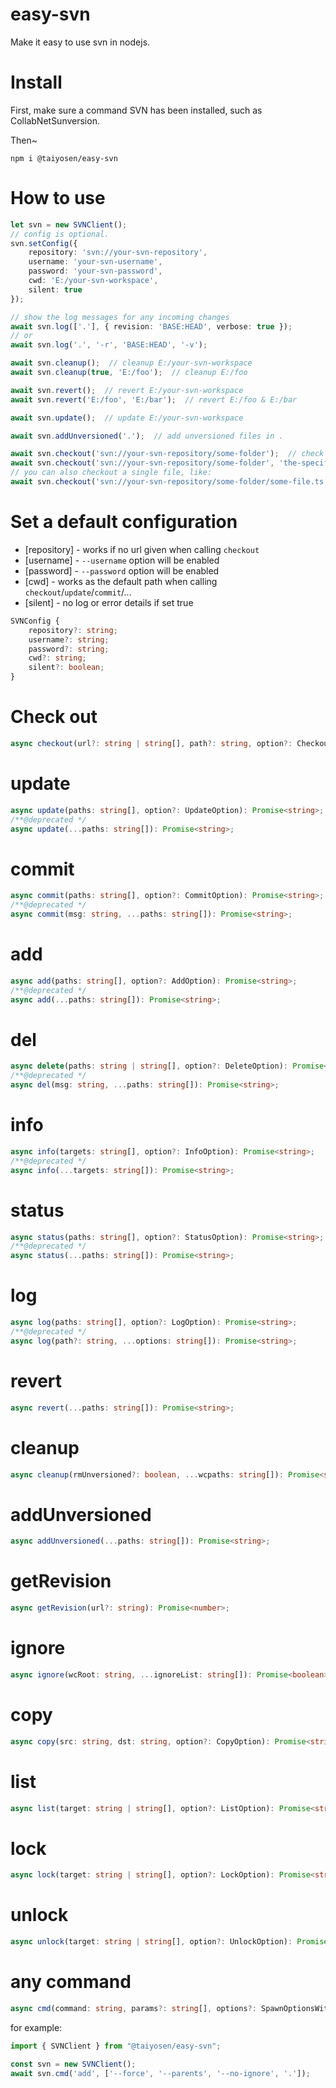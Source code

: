 # easy-svn
Make it easy to use svn in nodejs.

# Install

First, make sure a command SVN has been installed, such as CollabNetSunversion.

Then~

`npm i @taiyosen/easy-svn`

# How to use

```Typescript
let svn = new SVNClient();
// config is optional.
svn.setConfig({
    repository: 'svn://your-svn-repository', 
    username: 'your-svn-username', 
    password: 'your-svn-password', 
    cwd: 'E:/your-svn-workspace', 
    silent: true
});

// show the log messages for any incoming changes
await svn.log(['.'], { revision: 'BASE:HEAD', verbose: true });
// or
await svn.log('.', '-r', 'BASE:HEAD', '-v');

await svn.cleanup();  // cleanup E:/your-svn-workspace
await svn.cleanup(true, 'E:/foo');  // cleanup E:/foo

await svn.revert();  // revert E:/your-svn-workspace
await svn.revert('E:/foo', 'E:/bar');  // revert E:/foo & E:/bar

await svn.update();  // update E:/your-svn-workspace

await svn.addUnversioned('.');  // add unversioned files in .

await svn.checkout('svn://your-svn-repository/some-folder');  // check out into some-folder
await svn.checkout('svn://your-svn-repository/some-folder', 'the-specified-folder');  // check out into a specified folder
// you can also checkout a single file, like:
await svn.checkout('svn://your-svn-repository/some-folder/some-file.ts');
```

# Set a default configuration

* [repository] - works if no url given when calling `checkout`
* [username] - `--username` option will be enabled
* [password] - `--password` option will be enabled
* [cwd] - works as the default path when calling `checkout`/`update`/`commit`/...
* [silent] - no log or error details if set true

```Typescript
SVNConfig {
    repository?: string;
    username?: string;
    password?: string;
    cwd?: string;
    silent?: boolean;
}
```

# Check out 

```Typescript
async checkout(url?: string | string[], path?: string, option?: CheckoutOption): Promise<string>;
```

# update

```Typescript
async update(paths: string[], option?: UpdateOption): Promise<string>;
/**@deprecated */
async update(...paths: string[]): Promise<string>;
```

# commit

```Typescript
async commit(paths: string[], option?: CommitOption): Promise<string>;
/**@deprecated */
async commit(msg: string, ...paths: string[]): Promise<string>;
```

# add

```Typescript
async add(paths: string[], option?: AddOption): Promise<string>;
/**@deprecated */
async add(...paths: string[]): Promise<string>;
```

# del

```Typescript
async delete(paths: string | string[], option?: DeleteOption): Promise<string>;
/**@deprecated */
async del(msg: string, ...paths: string[]): Promise<string>;
```

# info

```Typescript
async info(targets: string[], option?: InfoOption): Promise<string>;
/**@deprecated */
async info(...targets: string[]): Promise<string>;
```

# status

```Typescript
async status(paths: string[], option?: StatusOption): Promise<string>;
/**@deprecated */
async status(...paths: string[]): Promise<string>;
```

# log

```Typescript
async log(paths: string[], option?: LogOption): Promise<string>;
/**@deprecated */
async log(path?: string, ...options: string[]): Promise<string>;
```

# revert

```Typescript
async revert(...paths: string[]): Promise<string>;
```

# cleanup

```Typescript
async cleanup(rmUnversioned?: boolean, ...wcpaths: string[]): Promise<string>;
```

# addUnversioned

```Typescript
async addUnversioned(...paths: string[]): Promise<string>;
```

# getRevision

```Typescript
async getRevision(url?: string): Promise<number>;
```

# ignore

```Typescript
async ignore(wcRoot: string, ...ignoreList: string[]): Promise<boolean>;
```

# copy

```Typescript
async copy(src: string, dst: string, option?: CopyOption): Promise<string>;
```

# list

```Typescript
async list(target: string | string[], option?: ListOption): Promise<string>
```

# lock

```Typescript
async lock(target: string | string[], option?: LockOption): Promise<string>
```

# unlock

```Typescript
async unlock(target: string | string[], option?: UnlockOption): Promise<string>
```

# any command

```Typescript
async cmd(command: string, params?: string[], options?: SpawnOptionsWithoutStdio): Promise<string>
```

for example:
```Typescript
import { SVNClient } from "@taiyosen/easy-svn";

const svn = new SVNClient();
await svn.cmd('add', ['--force', '--parents', '--no-ignore', '.']);
```